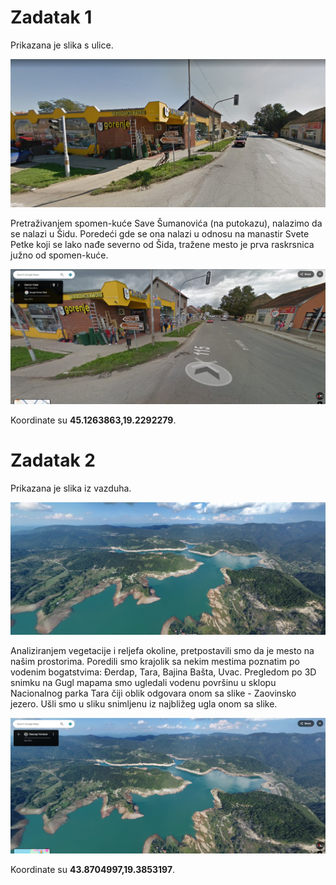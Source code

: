 # Zadatak 1

Prikazana je slika s ulice.

![](img/mape1_1.jpg)

Pretraživanjem spomen-kuće Save Šumanovića (na putokazu), nalazimo da se nalazi u Šidu. Poredeći gde se ona nalazi u odnosu na manastir Svete Petke koji se lako nađe severno od Šida, tražene mesto je prva raskrsnica južno od spomen-kuće.

![](img/mape1_2.png)

Koordinate su **45.1263863,19.2292279**.

# Zadatak 2

Prikazana je slika iz vazduha.

![](img/mape2_1.jpg)

Analiziranjem vegetacije i reljefa okoline, pretpostavili smo da je mesto na našim prostorima. Poredili smo krajolik sa nekim mestima poznatim po vodenim bogatstvima: Đerdap, Tara, Bajina Bašta, Uvac. Pregledom po 3D snimku na Gugl mapama smo ugledali vodenu površinu u sklopu Nacionalnog parka Tara čiji oblik odgovara onom sa slike - Zaovinsko jezero. Ušli smo u sliku snimljenu iz najbližeg ugla onom sa slike.

![](img/mape2_2.png)

Koordinate su **43.8704997,19.3853197**.
